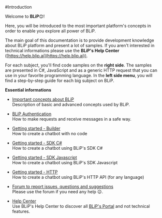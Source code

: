 
#Introduction

Welcome to **BLiP**😊!

Here, you will be introduced to the most important platform's concepts in order to enable you explore all power of BLiP. 

The main goal of this documentation is to provide development knowledge about BLiP platform and present a lot of samples. If you aren't interested in technical informations please use the **BLiP's Help Center** ([https://help.blip.ai](https://help.blip.ai)).

For each subject, you'll find code samples on the **right side**. The samples are presented in C\#, JavaScript and as a generic HTTP request that you can use in your favorite programming language. In the **left side menu**, you will find a step-by-step guide for each big subject on BLiP.

**Essential informations**

- [Important concepts about BLiP](#concepts)  
Description of basic and advanced concepts used by BLiP.

- [BLiP Authentication](#authentication)  
How to make requests and receive messages in a safe way.

- [Getting started - Builder](#using-builder)  
How to create a chatbot with no code

- [Getting started - SDK C\#](#using-sdk-csharp)  
How to create a chatbot using BLiP's SDK C\#

- [Getting started - SDK Javascript](#using-sdk-javascript)  
How to create a chatbot using BLiP's SDK Javascript

- [Getting started - HTTP](#using-http)  
How to create a chatbot using BLiP's HTTP API (for any language)

- [Forum to report issues, questions and suggestions](http://forum.blip.ai/)  
Please use the forum if you need any help 😉.

- [Help Center](https://help.blip.ai)  
Use BLiP's Help Center to discover all [BLiP's Portal](https://portal.blip.ai) and not technical features.


